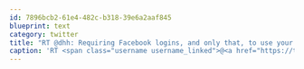 ```yaml
---
id: 7896bcb2-61e4-482c-b318-39e6a2aaf845
blueprint: text
category: twitter
title: "RT @dhh: Requiring Facebook logins, and only that, to use your app is a great way to ensure that I'll close the tab instantly."
caption: 'RT <span class="username username_linked">@<a href="https://twitter.com/dhh" title="DHH">dhh</a></span>: Requiring Facebook logins, and only that, to use your app is a great way to ensure that I''ll close the tab instantly.'
---
```

